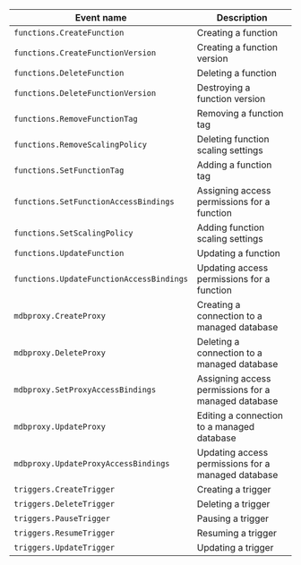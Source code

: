 Event name | Description
--- | ---
`functions.CreateFunction` | Creating a function
`functions.CreateFunctionVersion` | Creating a function version
`functions.DeleteFunction` | Deleting a function
`functions.DeleteFunctionVersion` | Destroying a function version
`functions.RemoveFunctionTag` | Removing a function tag
`functions.RemoveScalingPolicy` | Deleting function scaling settings
`functions.SetFunctionTag` | Adding a function tag
`functions.SetFunctionAccessBindings` | Assigning access permissions for a function
`functions.SetScalingPolicy` | Adding function scaling settings
`functions.UpdateFunction` | Updating a function
`functions.UpdateFunctionAccessBindings` | Updating access permissions for a function
`mdbproxy.CreateProxy` | Creating a connection to a managed database
`mdbproxy.DeleteProxy` | Deleting a connection to a managed database
`mdbproxy.SetProxyAccessBindings` | Assigning access permissions for a managed database
`mdbproxy.UpdateProxy` | Editing a connection to a managed database
`mdbproxy.UpdateProxyAccessBindings` | Updating access permissions for a managed database
`triggers.CreateTrigger` | Creating a trigger
`triggers.DeleteTrigger` | Deleting a trigger
`triggers.PauseTrigger` | Pausing a trigger
`triggers.ResumeTrigger` | Resuming a trigger
`triggers.UpdateTrigger` | Updating a trigger
